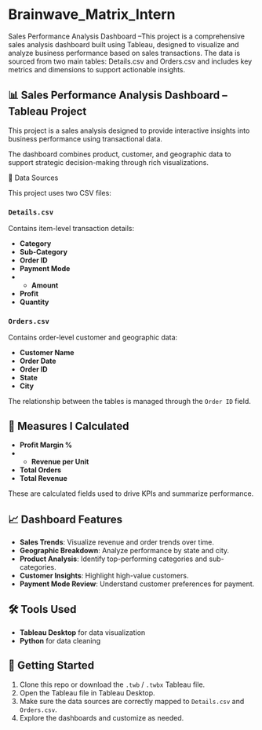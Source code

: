 # Brainwave_Matrix_Intern
Sales Performance Analysis Dashboard –This project is a comprehensive sales analysis dashboard built using Tableau, designed to visualize and analyze business performance based on sales transactions. The data is sourced from two main tables: Details.csv and Orders.csv and includes key metrics and dimensions to support actionable insights.

## 📊 Sales Performance Analysis Dashboard – Tableau Project

This project is a sales analysis designed to provide interactive insights into business performance using transactional data. 

The dashboard combines product, customer, and geographic data to support strategic decision-making through rich visualizations.

📁 Data Sources

This project uses two CSV files:

###  `Details.csv`
Contains item-level transaction details:
- **Category**
- **Sub-Category**
- **Order ID**
- **Payment Mode**
- - **Amount**
- **Profit**
- **Quantity**

### `Orders.csv`
Contains order-level customer and geographic data:
- **Customer Name**
- **Order Date**
- **Order ID**
- **State**
- **City**

The relationship between the tables is managed through the `Order ID` field.

## 📐 Measures I Calculated
- **Profit Margin %**
- - **Revenue per Unit**
- **Total Orders**
- **Total Revenue**

These are calculated fields used to drive KPIs and summarize performance.

## 📈 Dashboard Features

- **Sales Trends**: Visualize revenue and order trends over time.
- **Geographic Breakdown**: Analyze performance by state and city.
- **Product Analysis**: Identify top-performing categories and sub-categories.
- **Customer Insights**: Highlight high-value customers.
- **Payment Mode Review**: Understand customer preferences for payment.

## 🛠 Tools Used
- **Tableau Desktop** for data visualization
- **Python** for data cleaning


## 🚀 Getting Started

1. Clone this repo or download the `.twb` / `.twbx` Tableau file.
2. Open the Tableau file in Tableau Desktop.
3. Make sure the data sources are correctly mapped to `Details.csv` and `Orders.csv`.
4. Explore the dashboards and customize as needed.
